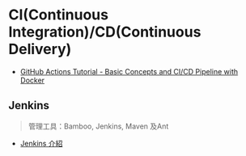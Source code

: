 # CI(Continuous Integration)/CD(Continuous Delivery)

- [GitHub Actions Tutorial - Basic Concepts and CI/CD Pipeline with Docker](https://www.youtube.com/watch?v=R8_veQiYBjI)

## Jenkins

> 管理工具：Bamboo, Jenkins, Maven 及Ant

- [Jenkins 介紹](https://tso-liang-wu.gitbook.io/learn-ansible-and-jenkins-in-30-days/jenkins/jenkins/jenkins-intro)
